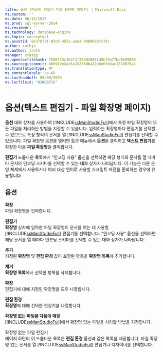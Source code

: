 ```yaml
---
title: 옵션 (텍스트 편집기-파일 확장명 페이지) | Microsoft Docs
ms.custom: ''
ms.date: 06/13/2017
ms.prod: sql-server-2014
ms.reviewer: ''
ms.technology: database-engine
ms.topic: conceptual
ms.assetid: 6637bf3f-03c8-4552-ae63-d4896307cf4c
author: rothja
ms.author: jroth
manager: craigg
ms.openlocfilehash: 7588f75c1b2f3f282026821d5bf9a77bd8e09886
ms.sourcegitcommit: 4b5919e3ae5e252f8d6422e8e6fddac1319075a1
ms.translationtype: MT
ms.contentlocale: ko-KR
ms.lasthandoff: 05/09/2020
ms.locfileid: "83000715"
---
```

# <a name="options-text-editor---file-extension-page"></a>옵션(텍스트 편집기 - 파일 확장명 페이지)
  **옵션** 대화 상자를 사용하여 [!INCLUDE[ssManStudioFull](../includes/ssmanstudiofull-md.md)]에서 특정 파일 확장명의 모든 파일을 처리하는 방법을 지정할 수 있습니다. 입력하는 확장명마다 편집기를 선택할 수 있으므로 특정 형식의 문서를 열 [!INCLUDE[ssManStudioFull](../includes/ssmanstudiofull-md.md)] 편집기를 선택할 수 있습니다. 파일 확장명 옵션을 열려면 **도구** 메뉴에서 **옵션**을 클릭하고 **텍스트 편집기**를 확장한 다음 **파일 확장명**을 클릭합니다.  
  
 **편집기** 드롭다운 목록에서 "인코딩 사용" 옵션을 선택하면 해당 형식의 문서를 열 때마다 문서의 인코딩 스키마를 선택할 수 있는 대화 상자가 나타납니다. 이 기능은 다른 운영 체제에서 사용하거나 여러 대상 언어로 사용할 스크립트 버전을 준비하는 경우에 유용합니다.  
  
## <a name="options"></a>옵션  
 **확장**  
 파일 확장명을 입력합니다.  
  
 **편집기**  
 **확장명** 상자에 입력한 파일 확장명의 문서를 여는 데 사용할 [!INCLUDE[ssManStudioFull](../includes/ssmanstudiofull-md.md)] 편집기를 선택합니다. "인코딩 사용" 옵션을 선택하면 해당 문서를 열 때마다 인코딩 스키마를 선택할 수 있는 대화 상자가 나타납니다.  
  
 **추가**  
 지정된 **확장명** 및 **편집 환경** 값이 포함된 항목을 **확장명 목록**에 추가합니다.  
  
 **제거**  
 **확장명 목록**에서 선택한 항목을 삭제합니다.  
  
 **확장**  
 편집기에 대해 지정된 확장명을 모두 나열합니다.  
  
 **편집 환경**  
 **확장명**에 대해 선택한 편집기를 나열합니다.  
  
 **확장명 없는 파일을 다음에 매핑**  
 [!INCLUDE[ssManStudioFull](../includes/ssmanstudiofull-md.md)]에서 확장명 없는 파일을 처리할 방법을 지정합니다.  
  
 확장명 없는 파일 편집기  
 페이지 하단의 이 드롭다운 목록은 **편집 환경** 옵션과 같은 목록을 제공합니다. 파일 확장명 없는 문서를 열 [!INCLUDE[ssManStudioFull](../includes/ssmanstudiofull-md.md)] 편집기나 디자이너를 선택합니다.  
  
  
